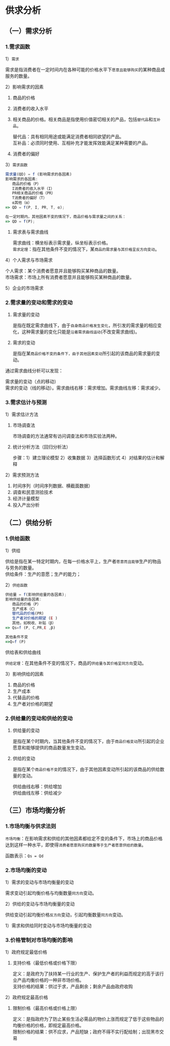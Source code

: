 # 供求分析

## （一）需求分析

### 1.需求函数

1）`需求`

需求是指消费者在一定时间内在各种可能的价格水平下`愿意且能够购买`的某种商品或服务的数量。

2）影响需求的因素

1. 商品的价格
2. 消费者的收入水平
3. 相关商品的价格。相关商品是指使用价值密切相关的产品，包括`替代品`和`互补品`。

   替代品：具有相同用途或能满足消费者相同欲望的产品。  
   互补品：必须同时使用、互相补充才能发挥效能满足某种需要的产品。

4. 消费者的偏好

3）`需求函数`

```js
需求量(QD) = f (影响需求的各因素)
影响需求的各因素:
   商品的价格（P）
   I消费者的收入水平（I）
   PR相关商品的价格（PR）
   T消费者的偏好（T）
   α其他（α）
=> QD = f(P, I, PR, T, α);

在一定时期内，其他因素不变的情况下，商品价格与需求量之间的关系：
=> QD = f(P);
```

1. 需求表与需求曲线

   需求曲线：横坐标表示需求量，纵坐标表示价格。  
   `需求定理`：指在其他条件不变的情况下，某`商品的需求量与其价格呈反方向变动`。

4）个人需求与市场需求

个人需求：某个消费者愿意并且能够购买某种商品的数量。  
市场需求：市场上所有消费者愿意并且能够购买某种商品的数量。

5）企业的市场需求

### 2.需求量的变动和需求的变动

1. 需求量的变动

   是指在既定需求曲线下，由于`自身商品价格发生变化`，所引发的需求量的相应变化，这种需求量的变化只能是`沿着需求曲线运动`(不改变需求曲线)。

2. 需求的变动

   是指在某`商品价格不变的条件下，由于其他因素变动`所引起的该商品的需求量的变动。

通过需求曲线分析可以发现：

需求量的变动（点的移动）  
需求的变动（线的移动）。需求曲线右移：需求增加。需求曲线左移：需求减少。

### 3.需求估计与预测

1）需求估计方法

1. 市场调查法

   市场调查的方法通常有访问调查法和市场实验法两种。

2. 统计分析方法（回归分析法）

   步骤：1）建立理论模型 2）收集数据 3）选择函数形式 4）对结果的估计和解释

2）需求预测方法

1. 时间序列（时间序列数据、横截面数据）
2. 调查和民意测验技术
3. 经济计量模型
4. 投入产出分析

## （二）供给分析

### 1.供给函数

1）供给

供给是指在某一特定时期内，在每一价格水平上，生产者`愿意而且能够`生产的物品与劳务的数量。  
供给条件：生产的意愿；生产的能力；

2）`供给函数`

```js
供给量 = f(影响供给量的各因素);
影响供给量的各因素:
   商品的价格（P）
   生产成本（C）
   替代品的价格(PR)
   生产者对价格的期望 (E )
   其他，如税收、补贴（β）
=> Qs=f (P, C,PR,E ,β)

其他条件不变
=>Q=f (P)
```

供给表和供给曲线

`供给定理`：在其他条件不变的情况下，商品的`供给量与其价格呈同方向`变动。

3）影响供给的因素

1. 商品的价格
2. 生产成本
3. 代替品的价格
4. 生产者对价格的期望

### 2.供给量的变动和供给的变动

1. 供给量的变动

   是指在某个时期内，当其他条件不变的情况下，由于`商品价格变动`所引起的企业愿意和能够提供的商品数量发生变动。

2. 供给的变动

   是指在某个`商品价格不变`的情况下，由于其他因素变动所引起的该商品的供给数量的变动。

   供给曲线右移：供给增加  
   供给曲线左移：供给减少

## （三）市场均衡分析

### 1.市场均衡与供求法则

`市场均衡`：在影响需求和供给的其他因素都给定不变的条件下，市场上的商品价格达到这样一种水平，即使得`消费者愿意购买的数量等于生产者愿意供给的数量`。

函数表示：`Qs = Qd`

### 2.市场均衡的变动

1）需求的变动与市场均衡量的变动

需求变动引起均衡价格与均衡数量`同方向`变动。

2）供给的变动与市场均衡量的变动

供给变动引起均衡价格`反方向`变动，引起均衡数量`同方向`变动。

1）需求和供给同时变动与市场均衡量的变动

### 3.价格管制对市场均衡的影响

1）政府规定最低价格

1. 支持价格（最低价格或价格下限）

   定义：是政府为了扶持某一行业的生产、保护生产者的利益而规定的高于该行业产品均衡价格的一种非市场价格。  
   支持价格的结果：供过于求，产品剩余；剩余产品由政府收购

2）政府规定最高价格

1. 限制价格（最高价格或价格上限）

   定义：是指政府为了防止某些生活必需品的物价上涨而规定了低于这些物品的均衡价格的价格，即规定最高价格。  
   限制价格的结果：供不应求，产品短缺；政府不得不实行配给制；出现黑市交易
